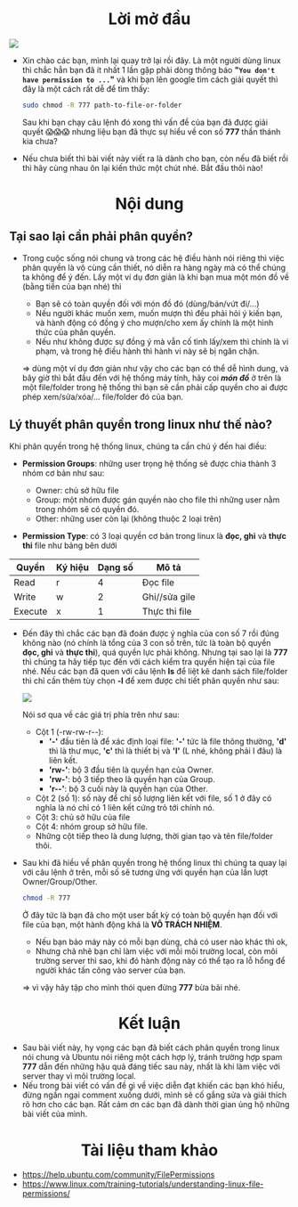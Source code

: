<div align="center">
    
# Lời mở đầu
    
</div>

![](https://images.viblo.asia/f0bafe2f-3d91-4174-9aaa-dfbfa7ecff05.jpg)

- Xin chào các bạn, mình lại quay trở lại rồi đây. Là một người dùng linux thì chắc hẳn bạn đã ít nhất 1 lần gặp phải dòng thông báo **"`You don't have permission to ...`"** và khi bạn lên google tìm cách giải quyết thì đây là một cách rất dễ để tìm thấy:

    ```bash
    sudo chmod -R 777 path-to-file-or-folder
    ```
 
    Sau khi bạn chạy câu lệnh đó xong thì vấn đề của bạn đã được giải quyết :scream::scream::scream: nhưng liệu bạn đã thực sự hiểu về con số **777** thần thánh kia chưa?
    
- Nếu chưa biết thì bài viết này viết ra là dành cho bạn, còn nếu đã biết rồi thì hãy cùng nhau ôn lại kiến thức một chút nhé. Bắt đầu thôi nào!

<div align="center">
    
# Nội dung
    
</div>

## Tại sao lại cần phải phân quyền?

- Trong cuộc sống nói chung và trong các hệ điều hành nói riêng thì việc phân quyền là vô cùng cần thiết, nó diễn ra hàng ngày mà có thể chúng ta không để ý đến. Lấy một ví dụ đơn giản là khi bạn mua một món đồ về (bằng tiền của bạn nhé) thì 
    - Bạn sẽ có toàn quyền đối với món đồ đó (dùng/bán/vứt đi/...) 
    - Nếu người khác muốn xem, muốn mượn thì đều phải hỏi ý kiến bạn, và hành động có đồng ý cho mượn/cho xem ấy chính là một hình thức của phân quyền. 
    - Nếu như không được sự đồng ý mà vẫn cố tình lấy/xem thì chính là vi phạm, và trong hệ điều hành thì hành vi này sẽ bị ngăn chặn.

    => dùng một ví dụ đơn giản như vậy cho các bạn có thể dễ hình dung, và bây giờ thì bắt đầu đến với hệ thống máy tính, hãy coi ***món đồ*** ở trên là một file/folder trong hệ thống thì bạn sẽ cần phải cấp quyền cho ai được phép xem/sửa/xóa/... file/folder đó của bạn.

## Lý thuyết phân quyền trong linux như thế nào?

Khi phân quyền trong hệ thống linux, chúng ta cần chú ý đến hai điều: 

- **Permission Groups**: những user trọng hệ thống sẽ được chia thành 3 nhóm cơ bản như sau:
    - Owner: chủ sở hữu file
    - Group: một nhóm được gán quyền nào cho file thì những user nằm trong nhóm sẽ có quyền đó. 
    - Other: những user còn lại (không thuộc 2 loại trên)

- **Permission Type**: có 3 loại quyền cơ bản trong linux là **đọc, ghi** và **thực thi** file như bảng bên dưới
        
| Quyền | Ký hiệu | Dạng số | Mô tả |
| -------- | -------- | -------- | -------- |
| Read     | r     | 4     | Đọc file |
| Write     | w     | 2     | Ghi//sửa gile |
| Execute     | x     | 1     | Thực thi file |
    
- Đến đây thì chắc các bạn đã đoán được ý nghĩa của con số 7 rồi đúng không nào (nó chính là tổng của 3 con số trên, tức là toàn bộ quyền **đọc, ghi** và **thực thi**), quá quyền lực phải không. Nhưng tại sao lại là **777** thì chúng ta hãy tiếp tục đến với cách kiểm tra quyền hiện tại của file nhé. Nếu các bạn đã quen với câu lệnh **ls** để liệt kê danh sách file/folder thì chỉ cần thêm tùy chọn **-l** để xem được chi tiết phân quyền như sau:

    ![](https://images.viblo.asia/2147c016-f2ae-47ca-b6ec-8d3aa7e81656.png)

    Nói sơ qua về các giá trị phía trên như sau: 
    - Cột 1 (-rw-rw-r--): 
        - **'-'** đầu tiên là để xác định loại file: **'-'** tức là file thông thường, **'d'** thì là thư mục, **'c'** thì là thiết bị và **'l'** (L nhé, không phải I đâu) là liên kết.
        - **'rw-'**: bộ 3 đầu tiên là quyền hạn của Owner.
        - **'rw-'**: bộ 3 tiếp theo là quyền hạn của Group.
        - **'r--'**: bộ 3 cuối này là quyền hạn của Other.
    - Cột 2 (số 1): số này để chỉ số lượng liên kết với file, số 1 ở đây có nghĩa là nó chỉ có 1 liên kết cứng trỏ tới chính nó.
    - Cột 3: chủ sở hữu của file
    - Cột 4: nhóm group sở hữu file.
    - Những cột tiếp theo là dung lượng, thời gian tạo và tên file/folder thôi.
 
 - Sau khi đã hiều về phân quyền trong hệ thống linux thì chúng ta quay lại với câu lệnh ở trên, mỗi số sẽ tương ứng với quyền hạn của lần lượt Owner/Group/Other.
     ```bash 
     chmod -R 777
     ```
    Ở đây tức là bạn đã cho một user bất kỳ có toàn bộ quyền hạn đối với file của bạn, một hành động khá là **VÔ TRÁCH NHIỆM**. 
    - Nếu bạn bảo máy này có mỗi bạn dùng, chả có user nào khác thì ok, 
    - Nhưng chả nhẽ bạn chỉ làm việc với mỗi môi trường local, còn môi trường server thì sao, khi đó hành động này có thể tạo ra lỗ hổng để người khác tấn công vào server của bạn.
    
    => vì vậy hãy tập cho mình thói quen đừng **777** bừa bãi nhé.
    
 
<div align="center">
    
# Kết luận
    
</div>

- Sau bài viết này, hy vọng các bạn đã biết cách phân quyền trong linux nói chung và Ubuntu nói riêng một cách hợp lý, tránh trường hợp spam **777** dẫn đến những hậu quả đáng tiếc sau này, nhất là khi làm việc với server thay vì môi trường local. 
- Nếu trong bài viết có vấn đề gì về việc diễn đạt khiến các bạn khó hiểu, đừng ngần ngại comment xuống dưới, mình sẽ cố gắng sửa và giải thích rõ hơn cho các bạn. Rất cảm ơn các bạn đã dành thời gian ủng hộ những bài viết của mình.

<div align="center">
    
# Tài liệu tham khảo
    
</div>

- https://help.ubuntu.com/community/FilePermissions
- https://www.linux.com/training-tutorials/understanding-linux-file-permissions/
